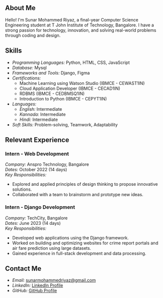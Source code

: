 <!--## Hi there 👋

# Sunar Mohammed Riyaz
-->
## About Me
Hello! I'm Sunar Mohammed Riyaz, a final-year Computer Science Engineering student at T John Institute of Technology, Bangalore. I have a strong passion for technology, innovation, and solving real-world problems through coding and design. 

## Skills
- *Programming Languages:* Python, HTML, CSS, JavaScript
- *Database:* Mysql
- *Frameworks and Tools:* Django, Figma
- *Certifications:*
  - Machine Learning using Watson Studio (IBMCE - CEWAST1IN)
  - Cloud Application Developer (IBMCE - CECAD1IN)
  - RDBMS (IBMCE - CEDBMSQ1IN)
  - Introduction to Python (IBMCE - CEPYT1IN)
- *Languages:*
  - *English:* Intermediate
  - *Kannada:* Intermediate
  - *Hindi:* Intermediate
- *Soft Skills:* Problem-solving, Teamwork, Adaptability
<!--
## Projects
### Crime Report Portal
*Description:* Developed a portal to report and track crimes, aiming to streamline the reporting process and enhance public safety.  
*Technologies Used:* Django, HTML, CSS  
*Role and Achievements:* Designed and implemented both front-end and back-end features, ensuring a user-friendly interface and efficient data handling.

### Air Fare Prediction Using Large Data
*Description:* Built a predictive model to forecast airfares based on extensive datasets.  
*Technologies Used:* Python, Big Data tools  
*Role and Achievements:* Analyzed large datasets, developed predictive algorithms, and integrated these models into a user-accessible platform.
-->
## Relevant Experience
### Intern - Web Development
*Company:* Anspro Technology, Bangalore  
*Dates:* October 2022 (14 days)  
*Key Responsibilities:*
- Explored and applied principles of design thinking to propose innovative solutions.
- Collaborated with a team to brainstorm and prototype new ideas.

### Intern - Django Development
*Company:* TechCity, Bangalore  
*Dates:* June 2023 (14 days)  
*Key Responsibilities:*
- Developed web applications using the Django framework.
- Worked on building and optimizing websites for crime report portals and air fare prediction using large datasets.
- Gained experience in full-stack development and data processing.

## Contact Me
- *Email:* sunarmohammedriyaz@gmail.com
- *LinkedIn:* [LinkedIn Profile](www.linkedin.com/in/sunar-mohammed-riyaz-718247250)
- *GitHub:* [GitHub Profile](https://github.com/Riyaz-021)

<!--
**Riyaz-021/Riyaz-021** is a ✨ _special_ ✨ repository because its `README.md` (this file) appears on your GitHub profile.

Here are some ideas to get you started:

- 🔭 I’m currently working on ...
- 🌱 I’m currently learning ...
- 👯 I’m looking to collaborate on ...
- 🤔 I’m looking for help with ...
- 💬 Ask me about ...
- 📫 How to reach me: ...
- 😄 Pronouns: ...
- ⚡ Fun fact: ...
-->
